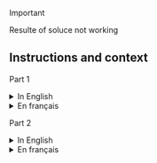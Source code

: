 > [!IMPORTANT]  
> Resulte of soluce not working

## Instructions and context

Part 1

<details >
  <summary>In English</summary>

```
--- Day 2: Cube Conundrum ---
You're launched high into the atmosphere! The apex of your trajectory just barely reaches the surface of a large island floating in the sky. You gently land in a fluffy pile of leaves. It's quite cold, but you don't see much snow. An Elf runs over to greet you.

The Elf explains that you've arrived at Snow Island and apologizes for the lack of snow. He'll be happy to explain the situation, but it's a bit of a walk, so you have some time. They don't get many visitors up here; would you like to play a game in the meantime?

As you walk, the Elf shows you a small bag and some cubes which are either red, green, or blue. Each time you play this game, he will hide a secret number of cubes of each color in the bag, and your goal is to figure out information about the number of cubes.

To get information, once a bag has been loaded with cubes, the Elf will reach into the bag, grab a handful of random cubes, show them to you, and then put them back in the bag. He'll do this a few times per game.

You play several games and record the information from each game (your puzzle input). Each game is listed with its ID number (like the 11 in Game 11: ...) followed by a semicolon-separated list of subsets of cubes that were revealed from the bag (like 3 red, 5 green, 4 blue).

For example, the record of a few games might look like this:

Game 1: 3 blue, 4 red; 1 red, 2 green, 6 blue; 2 green
Game 2: 1 blue, 2 green; 3 green, 4 blue, 1 red; 1 green, 1 blue
Game 3: 8 green, 6 blue, 20 red; 5 blue, 4 red, 13 green; 5 green, 1 red
Game 4: 1 green, 3 red, 6 blue; 3 green, 6 red; 3 green, 15 blue, 14 red
Game 5: 6 red, 1 blue, 3 green; 2 blue, 1 red, 2 green
In game 1, three sets of cubes are revealed from the bag (and then put back again). The first set is 3 blue cubes and 4 red cubes; the second set is 1 red cube, 2 green cubes, and 6 blue cubes; the third set is only 2 green cubes.

The Elf would first like to know which games would have been possible if the bag contained only 12 red cubes, 13 green cubes, and 14 blue cubes?

In the example above, games 1, 2, and 5 would have been possible if the bag had been loaded with that configuration. However, game 3 would have been impossible because at one point the Elf showed you 20 red cubes at once; similarly, game 4 would also have been impossible because the Elf showed you 15 blue cubes at once. If you add up the IDs of the games that would have been possible, you get 8.

Determine which games would have been possible if the bag had been loaded with only 12 red cubes, 13 green cubes, and 14 blue cubes. What is the sum of the IDs of those games?

To begin, get your puzzle input.

Answer: 
 

You can also [Share] this puzzle.
```
</details >



<details>


  <summary>En français</summary>
  
```
Translated by chatgpt

--- Jour 2: Énigme du Cube ---
Vous êtes propulsé haut dans l'atmosphère ! Le sommet de votre trajectoire atteint à peine la surface d'une grande île flottant dans le ciel. Vous atterrissez doucement dans un tas moelleux de feuilles. Il fait assez froid, mais vous ne voyez pas beaucoup de neige. Un lutin court vers vous pour vous saluer.

Le lutin explique que vous êtes arrivé sur l'île de la neige et s'excuse pour le manque de neige. Il sera ravi de vous expliquer la situation, mais c'est un peu loin, donc vous avez un peu de temps. Ils n'ont pas beaucoup de visiteurs ici ; aimeriez-vous jouer à un jeu en attendant ?

En marchant, le lutin vous montre un petit sac et quelques cubes qui sont soit rouges, verts ou bleus. Chaque fois que vous jouez à ce jeu, il cachera un nombre secret de cubes de chaque couleur dans le sac, et votre objectif est de découvrir des informations sur le nombre de cubes.

Pour obtenir des informations, une fois qu'un sac a été chargé de cubes, le lutin plongera la main dans le sac, prendra une poignée de cubes au hasard, les montrera, puis les remettra dans le sac. Il fera cela quelques fois par jeu.

Vous jouez plusieurs jeux et enregistrez les informations de chaque jeu (votre entrée de puzzle). Chaque jeu est répertorié avec son numéro d'identification (comme le 11 dans Jeu 11 : ...) suivi d'une liste de sous-ensembles de cubes qui ont été révélés du sac (comme 3 rouges, 5 verts, 4 bleus).

Par exemple, l'enregistrement de quelques jeux pourrait ressembler à ceci :

Jeu 1 : 3 bleus, 4 rouges ; 1 rouge, 2 verts, 6 bleus ; 2 verts
Jeu 2 : 1 bleu, 2 verts ; 3 verts, 4 bleus, 1 rouge ; 1 vert, 1 bleu
Jeu 3 : 8 verts, 6 bleus, 20 rouges ; 5 bleus, 4 rouges, 13 verts ; 5 verts, 1 rouge
Jeu 4 : 1 vert, 3 rouges, 6 bleus ; 3 verts, 6 rouges ; 3 verts, 15 bleus, 14 rouges
Jeu 5 : 6 rouges, 1 bleu, 3 verts ; 2 bleus, 1 rouge, 2 verts
Dans le jeu 1, trois ensembles de cubes sont révélés du sac (et remis à l'intérieur). Le premier ensemble est composé de 3 cubes bleus et 4 cubes rouges ; le deuxième ensemble est composé de 1 cube rouge, 2 cubes verts et 6 cubes bleus ; le troisième ensemble est composé uniquement de 2 cubes verts.

Le lutin aimerait d'abord savoir quels jeux auraient été possibles si le sac ne contenait que 12 cubes rouges, 13 cubes verts et 14 cubes bleus ?

Dans l'exemple ci-dessus, les jeux 1, 2 et 5 auraient été possibles si le sac avait été chargé avec cette configuration. Cependant, le jeu 3 aurait été impossible parce qu'à un moment donné, le lutin vous a montré 20 cubes rouges à la fois ; de même, le jeu 4 aurait également été impossible parce que le lutin vous a montré 15 cubes bleus à la fois. Si vous additionnez les identifiants des jeux qui auraient été possibles, vous obtenez 8.

Déterminez quels jeux auraient été possibles si le sac avait été chargé avec seulement 12 cubes rouges, 13 cubes verts et 14 cubes bleus. Quelle est la somme des identifiants de ces jeux ?
```
</details>



Part 2
<details>
<summary>In English</summary>

The first half of this puzzle is complete! It provides one gold star: *

--- Part Two ---
The Elf says they've stopped producing snow because they aren't getting any water! He isn't sure why the water stopped; however, he can show you how to get to the water source to check it out for yourself. It's just up ahead!

As you continue your walk, the Elf poses a second question: in each game you played, what is the fewest number of cubes of each color that could have been in the bag to make the game possible?

Again consider the example games from earlier:

Game 1: 3 blue, 4 red; 1 red, 2 green, 6 blue; 2 green
Game 2: 1 blue, 2 green; 3 green, 4 blue, 1 red; 1 green, 1 blue
Game 3: 8 green, 6 blue, 20 red; 5 blue, 4 red, 13 green; 5 green, 1 red
Game 4: 1 green, 3 red, 6 blue; 3 green, 6 red; 3 green, 15 blue, 14 red
Game 5: 6 red, 1 blue, 3 green; 2 blue, 1 red, 2 green
In game 1, the game could have been played with as few as 4 red, 2 green, and 6 blue cubes. If any color had even one fewer cube, the game would have been impossible.
Game 2 could have been played with a minimum of 1 red, 3 green, and 4 blue cubes.
Game 3 must have been played with at least 20 red, 13 green, and 6 blue cubes.
Game 4 required at least 14 red, 3 green, and 15 blue cubes.
Game 5 needed no fewer than 6 red, 3 green, and 2 blue cubes in the bag.
The power of a set of cubes is equal to the numbers of red, green, and blue cubes multiplied together. The power of the minimum set of cubes in game 1 is 48. In games 2-5 it was 12, 1560, 630, and 36, respectively. Adding up these five powers produces the sum 2286.

For each game, find the minimum set of cubes that must have been present. What is the sum of the power of these sets?

Answer: 
 

Although it hasn't changed, you can still get your puzzle input.

You can also [Share] this puzzle.


</details>









<details>
<summary>En français</summary>

```
Translated by chatgpt

La première moitié de ce casse-tête est terminée ! Elle vous donne une étoile d'or : *

--- Partie Deux ---
L'elfe dit qu'ils ont arrêté de produire de la neige parce qu'ils n'obtiennent pas d'eau ! Il n'est pas sûr de la raison pour laquelle l'eau s'est arrêtée ; cependant, il peut vous montrer comment vous rendre à la source d'eau pour le vérifier par vous-même. C'est juste là-bas !

Pendant que vous continuez votre marche, l'elfe pose une deuxième question : dans chaque jeu auquel vous avez joué, quel est le nombre minimum de cubes de chaque couleur qui auraient pu être dans le sac pour rendre le jeu possible ?

Considérez à nouveau les exemples de jeux précédents :

Jeu 1 : 3 bleus, 4 rouges ; 1 rouge, 2 verts, 6 bleus ; 2 verts
Jeu 2 : 1 bleu, 2 verts ; 3 verts, 4 bleus, 1 rouge ; 1 vert, 1 bleu
Jeu 3 : 8 verts, 6 bleus, 20 rouges ; 5 bleus, 4 rouges, 13 verts ; 5 verts, 1 rouge
Jeu 4 : 1 vert, 3 rouges, 6 bleus ; 3 verts, 6 rouges ; 3 verts, 15 bleus, 14 rouges
Jeu 5 : 6 rouges, 1 bleu, 3 verts ; 2 bleus, 1 rouge, 2 verts
Dans le jeu 1, le jeu aurait pu être joué avec au moins 4 rouges, 2 verts et 6 bleus. Si une couleur avait même un cube de moins, le jeu aurait été impossible.
Le jeu 2 aurait pu être joué avec un minimum de 1 rouge, 3 verts et 4 bleus.
Le jeu 3 a dû être joué avec au moins 20 rouges, 13 verts et 6 bleus.
Le jeu 4 nécessitait au moins 14 rouges, 3 verts et 15 bleus.
Le jeu 5 n'avait pas besoin de moins de 6 rouges, 3 verts et 2 bleus dans le sac.
La puissance d'un ensemble de cubes est égale au nombre de cubes rouges, verts et bleus multipliés ensemble. La puissance de l'ensemble minimal de cubes dans le jeu 1 est de 48. Dans les jeux 2 à 5, elle était de 12, 1560, 630 et 36 respectivement. En additionnant ces cinq puissances, on obtient la somme 2286.

Pour chaque jeu, trouvez l'ensemble minimal de cubes qui devaient être présents. Quelle est la somme de la puissance de ces ensembles ?

Réponse :

Bien qu'elle n'ait pas changé, vous pouvez toujours obtenir votre entrée de casse-tête.

Vous pouvez également [Partager] ce casse-tête.







```

</details>
